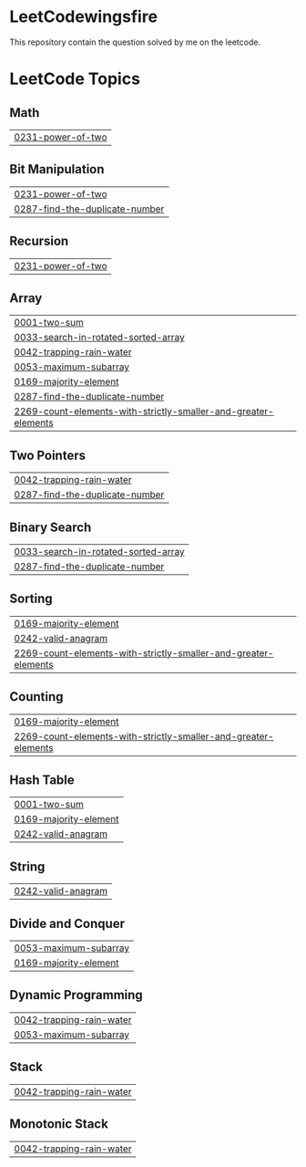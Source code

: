 # LeetCodewingsfire
This repository contain the question solved by me on the leetcode.

<!---LeetCode Topics Start-->
# LeetCode Topics
## Math
|  |
| ------- |
| [0231-power-of-two](https://github.com/2022bit002/LeetCodewingsfire/tree/master/0231-power-of-two) |
## Bit Manipulation
|  |
| ------- |
| [0231-power-of-two](https://github.com/2022bit002/LeetCodewingsfire/tree/master/0231-power-of-two) |
| [0287-find-the-duplicate-number](https://github.com/2022bit002/LeetCodewingsfire/tree/master/0287-find-the-duplicate-number) |
## Recursion
|  |
| ------- |
| [0231-power-of-two](https://github.com/2022bit002/LeetCodewingsfire/tree/master/0231-power-of-two) |
## Array
|  |
| ------- |
| [0001-two-sum](https://github.com/2022bit002/LeetCodewingsfire/tree/master/0001-two-sum) |
| [0033-search-in-rotated-sorted-array](https://github.com/2022bit002/LeetCodewingsfire/tree/master/0033-search-in-rotated-sorted-array) |
| [0042-trapping-rain-water](https://github.com/2022bit002/LeetCodewingsfire/tree/master/0042-trapping-rain-water) |
| [0053-maximum-subarray](https://github.com/2022bit002/LeetCodewingsfire/tree/master/0053-maximum-subarray) |
| [0169-majority-element](https://github.com/2022bit002/LeetCodewingsfire/tree/master/0169-majority-element) |
| [0287-find-the-duplicate-number](https://github.com/2022bit002/LeetCodewingsfire/tree/master/0287-find-the-duplicate-number) |
| [2269-count-elements-with-strictly-smaller-and-greater-elements](https://github.com/2022bit002/LeetCodewingsfire/tree/master/2269-count-elements-with-strictly-smaller-and-greater-elements) |
## Two Pointers
|  |
| ------- |
| [0042-trapping-rain-water](https://github.com/2022bit002/LeetCodewingsfire/tree/master/0042-trapping-rain-water) |
| [0287-find-the-duplicate-number](https://github.com/2022bit002/LeetCodewingsfire/tree/master/0287-find-the-duplicate-number) |
## Binary Search
|  |
| ------- |
| [0033-search-in-rotated-sorted-array](https://github.com/2022bit002/LeetCodewingsfire/tree/master/0033-search-in-rotated-sorted-array) |
| [0287-find-the-duplicate-number](https://github.com/2022bit002/LeetCodewingsfire/tree/master/0287-find-the-duplicate-number) |
## Sorting
|  |
| ------- |
| [0169-majority-element](https://github.com/2022bit002/LeetCodewingsfire/tree/master/0169-majority-element) |
| [0242-valid-anagram](https://github.com/2022bit002/LeetCodewingsfire/tree/master/0242-valid-anagram) |
| [2269-count-elements-with-strictly-smaller-and-greater-elements](https://github.com/2022bit002/LeetCodewingsfire/tree/master/2269-count-elements-with-strictly-smaller-and-greater-elements) |
## Counting
|  |
| ------- |
| [0169-majority-element](https://github.com/2022bit002/LeetCodewingsfire/tree/master/0169-majority-element) |
| [2269-count-elements-with-strictly-smaller-and-greater-elements](https://github.com/2022bit002/LeetCodewingsfire/tree/master/2269-count-elements-with-strictly-smaller-and-greater-elements) |
## Hash Table
|  |
| ------- |
| [0001-two-sum](https://github.com/2022bit002/LeetCodewingsfire/tree/master/0001-two-sum) |
| [0169-majority-element](https://github.com/2022bit002/LeetCodewingsfire/tree/master/0169-majority-element) |
| [0242-valid-anagram](https://github.com/2022bit002/LeetCodewingsfire/tree/master/0242-valid-anagram) |
## String
|  |
| ------- |
| [0242-valid-anagram](https://github.com/2022bit002/LeetCodewingsfire/tree/master/0242-valid-anagram) |
## Divide and Conquer
|  |
| ------- |
| [0053-maximum-subarray](https://github.com/2022bit002/LeetCodewingsfire/tree/master/0053-maximum-subarray) |
| [0169-majority-element](https://github.com/2022bit002/LeetCodewingsfire/tree/master/0169-majority-element) |
## Dynamic Programming
|  |
| ------- |
| [0042-trapping-rain-water](https://github.com/2022bit002/LeetCodewingsfire/tree/master/0042-trapping-rain-water) |
| [0053-maximum-subarray](https://github.com/2022bit002/LeetCodewingsfire/tree/master/0053-maximum-subarray) |
## Stack
|  |
| ------- |
| [0042-trapping-rain-water](https://github.com/2022bit002/LeetCodewingsfire/tree/master/0042-trapping-rain-water) |
## Monotonic Stack
|  |
| ------- |
| [0042-trapping-rain-water](https://github.com/2022bit002/LeetCodewingsfire/tree/master/0042-trapping-rain-water) |
<!---LeetCode Topics End-->